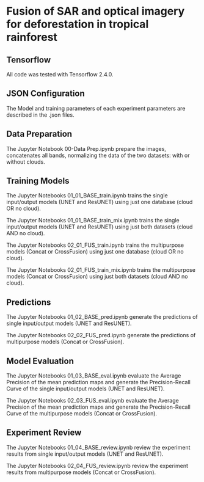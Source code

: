 # Fusion of SAR and optical imagery for deforestation in tropical rainforest

## Tensorflow
All code was tested with Tensorflow 2.4.0.

## JSON Configuration

The Model and training parameters of each experiment parameters are described in the .json files.

## Data Preparation

The Jupyter Notebook 00-Data Prep.ipynb prepare the images, concatenates all bands, normalizing the data of the two datasets: with or without clouds.

## Training Models

The Jupyter Notebooks 01_01_BASE_train.ipynb trains the single input/output models (UNET and ResUNET) using just one database (cloud OR no cloud).

The Jupyter Notebooks 01_01_BASE_train_mix.ipynb trains the single input/output models (UNET and ResUNET) using just both datasets (cloud AND no cloud).

The Jupyter Notebooks 02_01_FUS_train.ipynb trains the multipurpose models (Concat or CrossFusion) using just one database (cloud OR no cloud).

The Jupyter Notebooks 02_01_FUS_train_mix.ipynb trains the multipurpose models (Concat or CrossFusion) using just both datasets (cloud AND no cloud).

## Predictions

The Jupyter Notebooks 01_02_BASE_pred.ipynb generate the predictions of single input/output models (UNET and ResUNET).

The Jupyter Notebooks 02_02_FUS_pred.ipynb generate the predictions of multipurpose models (Concat or CrossFusion).

## Model Evaluation

The Jupyter Notebooks 01_03_BASE_eval.ipynb evaluate the Average Precision of the mean prediction maps and generate the Precision-Recall Curve 
of the single input/output models (UNET and ResUNET).

The Jupyter Notebooks 02_03_FUS_eval.ipynb evaluate the Average Precision of the mean prediction maps and generate the Precision-Recall Curve 
of the multipurpose models (Concat or CrossFusion).

## Experiment Review

The Jupyter Notebooks 01_04_BASE_review.ipynb review the experiment results from single input/output models (UNET and ResUNET).

The Jupyter Notebooks 02_04_FUS_review.ipynb review the experiment results from multipurpose models (Concat or CrossFusion).

